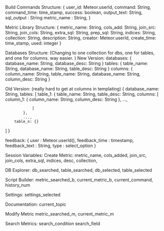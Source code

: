 Build Commands Structure:
{
user_id: Meteor.userId,
command: String,
command_time: time_stamp,
success: boolean,
output_text: String,
sql_output : String
metric_name : String,
}

Metric Library Structure:
{
metric_name: String,
cols_add: String,
join_src: String,
join_cols: String,
extra_sql: String,
prep_sql: String,
indices: String,
collection: String,
description: String,
creator: Meteor.userId,
create_time: time_stamp,
used: integer
}

Databases Structure: (Changing to one collection for dbs, one for tables, and one for columns. way easier. )
New Version:
databases:
{
database_name: String,
database_desc: String
}
tables:
{
table_name: String,
database_name: String,
table_desc: String
}
columns:
{
column_name: String,
table_name: String,
database_name: String,
column_desc: String 
}

Old Version: (really hard to get at columns in templating)
{
database_name: String,
tables: [
		table_1: {
				table_name: String,
				table_desc: String,
				columns: [
						column_1: {
								column_name: String,
								column_desc: String
						},
						...,

				]		
			},
			...,
		table_n: {}	
]
}

feedback:
{
	user : Meteor.userId(),
	feedback_time : timestamp,
	feedback_text : String,
	type : select_option
}

Session Variables: 
Create Metric:
	metric_name,
	cols_added,
	join_src,
	join_cols,
	extra_sql,
	indices,
	desc,
	collection,
	
DB Explorer:
	db_searched,
	table_searched,
	db_selected,
	table_selected
	
Script Builder:
	metric_searched_b,
	current_metric_b,
	current_command,
	history_num
	
Settings:
	settings_selected
	
Documentation:
	current_topic
	
Modify Metric
	metric_searched_m,
	current_metric_m
	
Search Metrics:
	search_condition
	search_field

